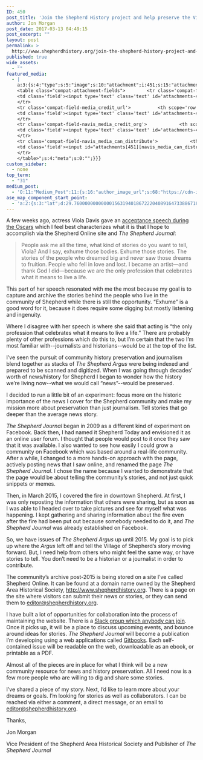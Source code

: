 ```yaml
---
ID: 450
post_title: 'Join the Shepherd History project and help preserve the Village of Shepherd&#8217;s stories for tomorrow&#8217;s historians'
author: Jon Morgan
post_date: 2017-03-13 04:49:15
post_excerpt: ""
layout: post
permalink: >
  http://www.shepherdhistory.org/join-the-shepherd-history-project-and-help-preserve-the-village-of-shepherds-stories-for-tomorrows-historians/
published: true
wide_assets:
  - ""
featured_media:
  - |
    a:3:{s:4:"type";s:5:"image";s:10:"attachment";i:451;s:15:"attachment_data";a:33:{s:2:"id";i:451;s:5:"title";s:24:"shadowed-news-icon-800px";s:8:"filename";s:28:"shadowed-news-icon-800px.png";s:3:"url";s:86:"http://www.shepherdhistory.org/wp-content/uploads/2017/03/shadowed-news-icon-800px.png";s:4:"link";s:49:"http://www.shepherdhistory.org/?attachment_id=451";s:3:"alt";s:0:"";s:6:"author";s:1:"1";s:11:"description";s:0:"";s:7:"caption";s:0:"";s:4:"name";s:24:"shadowed-news-icon-800px";s:6:"status";s:7:"inherit";s:10:"uploadedTo";i:450;s:4:"date";i:1489380500000;s:8:"modified";i:1489380500000;s:9:"menuOrder";i:0;s:4:"mime";s:9:"image/png";s:4:"type";s:5:"image";s:7:"subtype";s:3:"png";s:4:"icon";s:67:"http://www.shepherdhistory.org/wp-includes/images/media/default.png";s:13:"dateFormatted";s:14:"March 13, 2017";s:6:"nonces";a:3:{s:6:"update";s:10:"05e18df8d7";s:6:"delete";s:10:"327fc80a42";s:4:"edit";s:10:"fe32a82b7a";}s:8:"editLink";s:69:"http://www.shepherdhistory.org/wp-admin/post.php?post=451&action=edit";s:4:"meta";b:0;s:10:"authorName";s:10:"Jon Morgan";s:14:"uploadedToLink";s:69:"http://www.shepherdhistory.org/wp-admin/post.php?post=450&action=edit";s:15:"uploadedToTitle";s:111:"Join the Shepherd History project and help preserve the Village of Shepherd's stories for tomorrow's historians";s:15:"filesizeInBytes";i:17548;s:21:"filesizeHumanReadable";s:5:"17 KB";s:6:"height";i:800;s:5:"width";i:800;s:11:"orientation";s:9:"landscape";s:5:"sizes";a:4:{s:9:"thumbnail";a:4:{s:6:"height";i:140;s:5:"width";i:140;s:3:"url";s:94:"http://www.shepherdhistory.org/wp-content/uploads/2017/03/shadowed-news-icon-800px-140x140.png";s:11:"orientation";s:9:"landscape";}s:6:"medium";a:4:{s:6:"height";i:336;s:5:"width";i:336;s:3:"url";s:94:"http://www.shepherdhistory.org/wp-content/uploads/2017/03/shadowed-news-icon-800px-336x336.png";s:11:"orientation";s:9:"landscape";}s:5:"large";a:4:{s:6:"height";i:771;s:5:"width";i:771;s:3:"url";s:94:"http://www.shepherdhistory.org/wp-content/uploads/2017/03/shadowed-news-icon-800px-771x771.png";s:11:"orientation";s:9:"landscape";}s:4:"full";a:4:{s:3:"url";s:86:"http://www.shepherdhistory.org/wp-content/uploads/2017/03/shadowed-news-icon-800px.png";s:6:"height";i:800;s:5:"width";i:800;s:11:"orientation";s:9:"landscape";}}s:6:"compat";a:2:{s:4:"item";s:1710:"<input type="hidden" name="attachments[451][menu_order]" value="0" /><p class="media-types media-types-required-info">Required fields are marked <span class="required">*</span></p>
    <table class="compat-attachment-fields">		<tr class='compat-field-media_credit'>			<th scope='row' class='label'><label for='attachments-451-media_credit'><span class='alignleft'>Credit</span><br class='clear' /></label></th>
    <td class='field'><input type='text' class='text' id='attachments-451-media_credit' name='attachments[451][media_credit]' value=''  /></td>
    </tr>
    <tr class='compat-field-media_credit_url'>			<th scope='row' class='label'><label for='attachments-451-media_credit_url'><span class='alignleft'>Credit URL</span><br class='clear' /></label></th>
    <td class='field'><input type='text' class='text' id='attachments-451-media_credit_url' name='attachments[451][media_credit_url]' value=''  /></td>
    </tr>
    <tr class='compat-field-navis_media_credit_org'>			<th scope='row' class='label'><label for='attachments-451-navis_media_credit_org'><span class='alignleft'>Organization</span><br class='clear' /></label></th>
    <td class='field'><input type='text' class='text' id='attachments-451-navis_media_credit_org' name='attachments[451][navis_media_credit_org]' value=''  /></td>
    </tr>
    <tr class='compat-field-navis_media_can_distribute'>			<th scope='row' class='label'><label for='attachments-451-navis_media_can_distribute'><span class='alignleft'>Can<br />distribute?</span><br class='clear' /></label></th>
    <td class='field'><input id="attachments[451][navis_media_can_distribute]" name="attachments[451][navis_media_can_distribute]" type="checkbox" value="1"  /></td>
    </tr>
    </table>";s:4:"meta";s:0:"";}}}
custom_sidebar:
  - none
top_term:
  - "31"
medium_post:
  - 'O:11:"Medium_Post":11:{s:16:"author_image_url";s:68:"https://cdn-images-1.medium.com/fit/c/200/200/0*36cZNLLtNDeGxuaa.jpg";s:10:"author_url";s:30:"https://medium.com/@shepherdmi";s:11:"byline_name";N;s:12:"byline_email";N;s:10:"cross_link";s:3:"yes";s:2:"id";s:12:"649d65a1a055";s:21:"follower_notification";s:3:"yes";s:7:"license";s:19:"all-rights-reserved";s:14:"publication_id";s:12:"881fb60cdbf3";s:6:"status";s:6:"public";s:3:"url";s:141:"https://medium.com/@shepherdmi/join-the-shepherd-history-project-and-help-preserve-the-village-of-shepherds-stories-for-tomorrow-649d65a1a055";}'
ase_map_component_start_point:
  - 'a:2:{s:3:"lat";d:29.760000000000001563194018672220408916473388671875;s:3:"lng";d:-95.3799999999999954525264911353588104248046875;}'
---
```

A few weeks ago, actress Viola Davis gave an <a href="http://oscar.go.com/video/oscar-winners-2017/viola-davis-oscars-2017-speech-for-supporting-role">acceptance speech during the Oscars</a> which I feel best characterizes what it is that I hope to accomplish via the Shepherd Online site and <i>The Shepherd Journal</i>:
<blockquote>People ask me all the time, what kind of stories do you want to tell, Viola? And I say, exhume those bodies. Exhume those stories. The stories of the people who dreamed big and never saw those dreams to fruition. People who fell in love and lost. I became an artist—and thank God I did—because we are the only profession that celebrates what it means to live a life.</blockquote>
This part of her speech resonated with me the most because my goal is to capture and archive the stories behind the people who live in the community of Shepherd while there is still the opportunity. “Exhume” is a good word for it, because it does require some digging but mostly listening and ingenuity.

Where I disagree with her speech is where she said that acting is “the only profession that celebrates what it means to live a life.” There are probably plenty of other professions which do this to, but I’m certain that the two I’m most familiar with--journalists and historians--would be at the top of the list.

I’ve seen the pursuit of community history preservation and journalism blend together as stacks of <i>The Shepherd Argus</i> were being indexed and prepared to be scanned and digitized. When I was going through decades’ worth of news/history for Shepherd I began to wonder how the history we’re living now--what we would call “news”--would be preserved.

I decided to run a little bit of an experiment: focus more on the historic importance of the news I cover for the Shepherd community and make my mission more about preservation than just journalism. Tell stories that go deeper than the average news story.

<i>The Shepherd Journal </i>began in 2009 as a different kind of experiment on Facebook. Back then, I had named it Shepherd Today and envisioned it as an online user forum. I thought that people would post to it once they saw that it was available. I also wanted to see how easily I could grow a community on Facebook which was based around a real-life community. After a while, I changed to a more hands-on approach with the page, actively posting news that I saw online, and renamed the page <i>The Shepherd Journal</i>. I chose the name because I wanted to demonstrate that the page would be about telling the community’s stories, and not just quick snippets or memes.

Then, in March 2015, I covered the fire in downtown Shepherd. At first, I was only reposting the information that others were sharing, but as soon as I was able to I headed over to take pictures and see for myself what was happening. I kept gathering and sharing information about the fire even after the fire had been put out because somebody needed to do it, and <i>The Shepherd Journal</i> was already established on Facebook.

So, we have issues of <i>The Shepherd Argus</i> up until 2015. My goal is to pick up where the <i>Argus</i> left off and tell the Village of Shepherd’s story moving forward. But, I need help from others who might feel the same way, or have stories to tell. You don’t need to be a historian or a journalist in order to contribute.

The community’s archive post-2015 is being stored on a site I’ve called Shepherd Online. It can be found at a domain name owned by the Shepherd Area Historical Society, <a href="http://www.shepherdhistory.org">http://www.shepherdhistory.org</a>. There is a page on the site where visitors can submit their news or stories, or they can send them to <a href="mailto:editor@shepherdhistory.org">editor@shepherdhistory.org</a>.

I have built a lot of opportunities for collaboration into the process of maintaining the website. There is a <a href="http://www.shepherdhistory.org/wp-login.php?action=slack-invitation">Slack group which anybody can join</a>. Once it picks up, it will be a place to discuss upcoming events, and bounce around ideas for stories. <i>The Shepherd Journal </i>will become a publication I’m developing using a web applications called <a href="https://www.gitbook.com/@shepherdjrn">Gitbooks</a>. Each self-contained issue will be readable on the web, downloadable as an ebook, or printable as a PDF.

Almost all of the pieces are in place for what I think will be a new community resource for news and history preservation. All I need now is a few more people who are willing to dig and share some stories.

I’ve shared a piece of my story. Next, I’d like to learn more about your dreams or goals. I’m looking for stories as well as collaborators. I can be reached via either a comment, a direct message, or an email to <a href="mailto:editor@shepherdhistory.org">editor@shepherdhistory.org</a>.

Thanks,

Jon Morgan

Vice President of the Shepherd Area Historical Society and Publisher of <i>The Shepherd Journal</i>